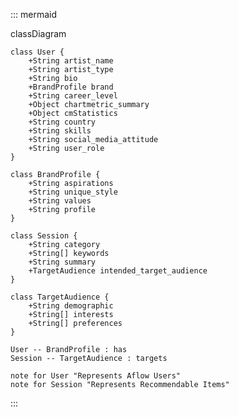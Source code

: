 ::: mermaid

classDiagram

    class User {
        +String artist_name
        +String artist_type
        +String bio
        +BrandProfile brand
        +String career_level
        +Object chartmetric_summary
        +Object cmStatistics
        +String country
        +String skills
        +String social_media_attitude
        +String user_role
    }

    class BrandProfile {
        +String aspirations
        +String unique_style
        +String values
        +String profile
    }

    class Session {
        +String category
        +String[] keywords
        +String summary
        +TargetAudience intended_target_audience
    }

    class TargetAudience {
        +String demographic
        +String[] interests
        +String[] preferences
    }

    User -- BrandProfile : has
    Session -- TargetAudience : targets

    note for User "Represents Aflow Users"
    note for Session "Represents Recommendable Items"

:::
